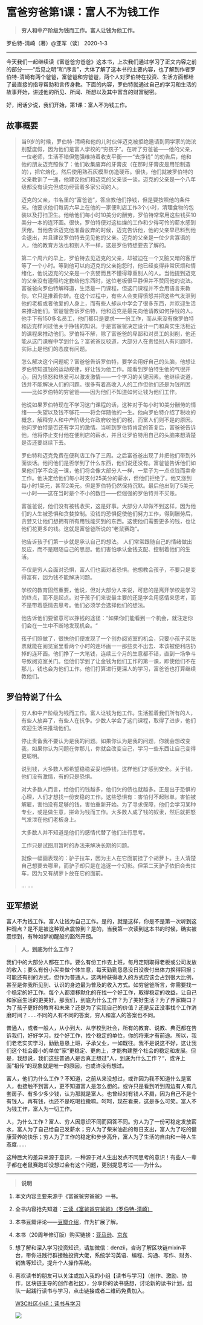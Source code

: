 # 富爸穷爸第1课：富人不为钱工作

> **穷人和中产阶级为钱而工作。富人让钱为他工作。**

 罗伯特-清崎（著）@亚军（读） 2020-1-3



------

今天我们一起继续读《富爸爸穷爸爸》这本书，上次我们通过学习了正文内容之前的部分——“后见之明”和“序言”，大体了解了这本书的主要内容，也了解到作者罗伯特-清崎有两个爸爸，富爸爸和穷爸爸，两个人对罗伯特在投资、生活方面都给了最直接的指导帮助和言传身教。下面的内容，罗伯特就通过自己的学习和生活的故事开始，讲述他的所见、所闻、所想以及其中富含的财富秘密。

好，闲话少说，我们开始，第1课：富人不为钱工作。



## **故事概要**

> 当9岁的时候，罗伯特-清崎和他的儿时伙伴迈克被拒绝邀请到同学家的海滨别墅度假，因为他们是富人学校的“穷孩子”。在听了穷爸爸——他的父亲，一位老师，生活不错但勉强维持着收支平衡一一“去挣钱” 的劝告后，他和他的朋友迈克照做了：他们收集废弃的牙膏皮（在那时牙膏皮是用铅制造的），把它熔化，然后使用熟石灰模型仿造硬币。很快，他们就被罗伯特的父亲教训了一通，他建议他们和迈克的父亲谈一谈，迈克的父亲是一个八年级都没有读完但成功经营着多家公司的人。
> 
> 迈克的父亲，书名里的“富爸爸”，答应教他们挣钱，但是要按照他的条件来。他要求他们每周六早上在他的一家便利店工作3个小时，清理食物的包装以及打扫卫生。他给他们每小时10美分的酬劳，罗伯特常常用这些钱买10美分一本的连环画。很快，罗伯特便对这枯燥的工作和少得可怜的薪水感到厌倦。当他告诉迈克他准备放弃的时候，迈克告诉他，他的父亲早已料到他会退出，并且建议罗伯特去见见他的父亲。迈克的父亲是一位少言寡语的人，他的教育方法也和别人不一样，这是罗伯特想要去了解的。
> 
> 第二个周六的早上，罗伯特去见迈克的父亲，却被迫在一个又脏又暗的客厅等了一个小时。等到他可以向迈克的父亲抱怨时，他已经变得非常厌烦和情绪化，他说迈克的父亲是一个贪婪而且不懂得尊重别人的人。当他提到迈克的父亲没有遵照约定教给他东西时，这位老板很平静但并不赞同他的说法。富爸爸向罗伯特解释道，生活是一门课程，但这门课程并不会用语言来教你，它只是推着你转。在这个过程中，有些人会变得愤怒并把这些气发泄到他的老板或者他爱的人身上，而有些人却从中学会了很多东西，并欢迎生活来推动他们。富爸爸告诉罗伯特，他和迈克是最先向他请教如何挣钱的人。他手下有150多名员工，他们都只是要求一一份工作，而从来没有像罗伯特和迈克样问过他关于挣钱的知识。于是富爸爸决定设计一门和真实生活相近的课程来推动他们。罗伯特不解，除了富爸爸的卑鄙和对员工的剥削，他还能从这门课程中学到什么？富爸爸反驳道，大部分人在责怪别人有问题时，实际上是他们的态度有问题。
> 
> 怎么解决这个问题呢？富爸爸告诉罗伯特，要学会用好自己的头脑，他想让罗伯特知道钱的运动规律，好让钱为他工作。能看到罗伯特生他的气很开心，因为愤怒和热爱可以激发激情——一个学习的关键因素。他继续说道，钱并不能解决人们的问题。很多有着高收入人的工作但他们还是为钱所困——比如罗伯特的穷爸爸——因为他们不知道如何让钱为他们工作。
> 
> 他说如果罗伯特现在不学习这门课程的话，这种对于每小时10美分酬劳的情绪——失望以及钱不够花——将会伴随他的一生。他向罗伯特介绍了税收的概念，解释穷人和中产阶级允许政府收他们的税，而富人们则不是的原因。他问罗伯特是否还有学习的激情。当听到罗伯特肯定的答复后，富爸爸告诉他，他将停止支付他在便利店的薪水，并且让罗伯特用自己的头脑来想清楚是否还要继续下去。
> 
>罗伯特和迈克免费在便利店工作了三周。之后富爸爸出现了并把他们带到外面谈话。他问他们是否学到了什么东西，他们说还没有。富爸爸告诉他们如果他们学不会这一课，他们将会像大部分人一样，一辈子为一点点钱而卖命工作。他决定给他们每小时支付25美分的薪水，但他们拒绝了。他又涨到每小时1美元，甚至2美元。但是罗伯特仍然保持沉默。最后他出到了5美元一小时——这在当时是个不小的数目——但倔强的罗伯特并不买账。
> 
>富爸爸说，他们没有被钱收买，这是好事。大部分人却做不到这样，因为他们的人生被恐惧和贪婪控制。没钱的恐惧促使他们努力工作，得到酬劳后，贪婪又让他们想拥有所有用钱能买到的东西。这使他们需要更多的钱，也让他们花更多的钱。这就是富爸爸所说的“老鼠赛跑“。
> 
>他告诉孩子们第一步就是承认自己的想法。 人们常常跟随自己的情绪做出反应，而不是跟随自己的思想。他们害怕承认金钱支配、控制着他们的生活。
> 
>不仅是穷人会面对恐惧，富人们也面对者恐惧。他想教会孩子，不要只是变得富有，因为钱不能解决问题。
> 
>学校的教育固然重要，他说，但对大部分人来说，可悲的是离开学校是学习的终点，而不是起点。对于孩子们来说最主要的还是学会用感情来思考，而不是带着感情去思考。他们必须学会选择他们的想法。
> 
>他告诉他们要留意可以挣钱的途径：“如果你们能看到一个机会，就注定你们会在一生中不断地发现机会。“
> 
>孩子们照做了，很快他们便发现了一个创办阅览室的机会，只要小孩子买张票就能在阅览室里看两个小时的连环画一一那些卖不出去、本该被便利店扔掉的连环画。他们挣了一大笔钱，连续三个月的生意都不错，直到一场争斗导致阅览室关门。但他们学到了让金钱为他们工作的第一课，即使他们不在那儿，钱也会为他们工作。他们打算进行更深人的学习，富爸爸也打算继续教他们。
> 



## **罗伯特说了什么**



> 穷人和中产阶级为钱而工作。富人让钱为他工作。生活推着我们所有的人，有些人放弃了，有些人在抗争。少数人学会了这门课程，取得了进步，他们欢迎生活来推动他们。
>
> 停止责备我不要认为是我的问题。如果你认为是我的问题，你就会想改变我，如果你认为问题在你那儿，你就会改变自己，学习一些东西让自己变得更聪明。
>
> 说到钱，大多数人都希望稳稳妥妥地挣钱，这样他们才感到安全。关于钱，他们没有激情，有的只是恐惧。
>
> 对大多数人而言，给他们的钱越多，他们欠的债也就越多。正是出于恐惧的心理，人们才想找一份安稳的工作。这些恐惧有：害怕付不起账单，害怕被解雇，害怕没有足够的钱，害怕重新开始。为了寻求保障，他们会学习某种专业，或是做生意，拼命为钱而工作。大多数人成了钱的奴隶，然后就把怒气发泄在他们老板身上。
>
> 大多数人并不知道是他们的感情代替了他们进行思考。
>
> 工作只是试图用暂时的办法来解决长期的问题。
>
> 就像一幅画表现的：驴子拉车，因为主人在它面前挂了个胡萝卜。主人清楚自己想要去哪里，而驴子却只是在追逐一个幻影。但第二天驴子依旧会去拉车，因为又有胡萝卜放在它的面前。
>
> ... ....



## 亚军想说

富人不为钱工作。富人让钱为自己工作。是的，就是这样，你是不是第一次听到这种观点？是不是被这种观点震惊到？是的，当我第一次读到这本书的时候，确实被震惊到，有种如梦初醒般的豁然开朗。

> **人，到底为什么工作？**

我们中的大部分人都在工作。要么有份工作去上班，每月定期取得老板或公司发放的收入；要么有份小买卖做个体生意，每天勤勤恳恳没日没夜付出体力换得回报；可能还有别的方式，但作为普通人，这两种获得收入的方式应该会占到很大比例，甚至是你我所见到、认识的身边最为普及的收入方式。如穷爸爸所言，你需要找一个稳定的好工作。每个人都潜移默化的在找一个好工作，取得稳定的收益，让自己和家庭生活的更美好。那我们，到底为什么工作？为了美好生活？为了养家糊口？为了孩子更好的教育和未来？还是为了实现自己的价值？还是反正没事找个工作消磨时间？......不同的人有不同的答案，穷人和富人的答案也不同。

普通人，或者一般人，从小到大、从学校到社会，所有的教育、说教、典范都在告诉我们，好好学习，找个好工作，找个稳定的单位，你的将来才有前途。所以，我们老老实实学习，勤勤恳恳上班，子承父业，一如既往。我不是说这不好，这让我们这个社会最小的单位”家“更稳定、更向上，才能构建整个社会的稳定和发展。但是，我想说，我们这些普通人是否真正想过”人，到底为什么工作？“，或许上面”祖传“的现象就是唯一的原因，也或许没有想过。

富人，他们为什么工作？不知道，之前从来没想过，或许因为我不知道什么是富人，也接触不到富人，更不知道富人是怎么想的。或许只是看到听到周边有人有几套房子、有多少多少钱，认为那就是富人。也曾经对有钱人不屑，因为自己不是个有钱人。再有钱，也还不是吃喝拉撒嘛。呵呵，现在看来，这是多么可笑。富人不为钱工作，富人为一切工作。

人，为什么工作？富人、穷人因意识不同而回答不同。穷人为了一份可稳定发放薪水，富人为了自己给自己发薪水；穷人为了柴米油盐的每日支出，富人为了吃的健康营养的快乐；穷人为了工作的稳定和步步高升，富人为了生活的自由和一种人生态度......

这种巨大的差异来源于意识，一种源于对人生出发点不同思考的意识！有些人一辈子都在老鼠赛跑却没想过会有这个问题，更别提思考过——为什么。



------

> **说明**

1. 本文内容主要来源于《富爸爸穷爸爸》一书。

2. 全书内容抢先知道：[三读《富爸爸穷爸爸》（罗伯特-清崎）](https://w3c.group/c/1578042683991669)

4. 本书豆瓣评论——[豆瓣介绍](https://book.douban.com/subject/3291111/)，作为扩展了解。

5. 本书（20周年修订版）购买链接：[亚马逊](https://www.amazon.cn/b?node=1941075071&ref=cn_ags_top_nav_item_658399051_merchandised-search-top-3)、[京东](https://item.jd.com/28788556670.html)

6. 想了解和深入学习投资知识，请加微信：denzii，咨询了解区块链mixin平台，带你进践行群接触投资大佬，系统学习英语、编程、沟通、写作、财务、销售等知识，提升个人操作系统。

7. 喜欢读书的朋友可以关注或加入我的小组【读书与学习】（创作、激励、协作，区块链主导的创作者社区），分享你的读书感想，讨论新的读书计划，组队一起践行读书与学习，点击链接或者二维码免费加入。

   [W3C社区小组：读书与学习 ](https://w3c.group/g/1124622/join?ref=2307e1c2) 

   ![](E:/study/GitHub/RichDadandPoorDad/pic/0read.jpg)

